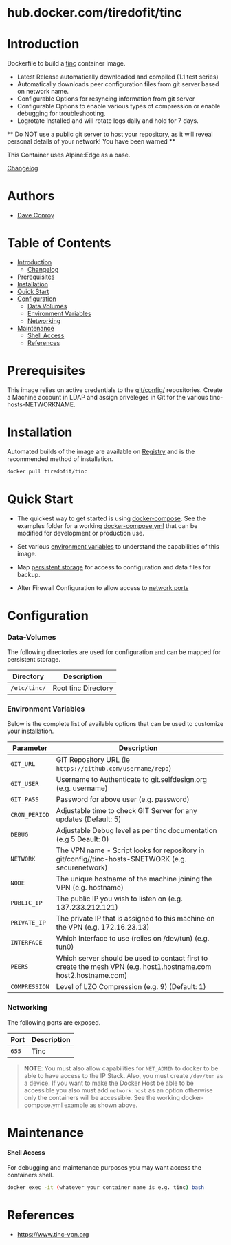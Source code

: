 # hub.docker.com/tiredofit/tinc

# Introduction

Dockerfile to build a [tinc](https://www.tinc.org/) container image.

* Latest Release automatically downloaded and compiled (1.1 test series)
* Automatically downloads peer configuration files from git server based on network name.
* Configurable Options for resyncing information from git server
* Configurable Options to enable various types of compression or enable debugging for troubleshooting.
* Logrotate Installed and will rotate logs daily and hold for 7 days.

** Do NOT use a public git server to host your repository, as it will reveal personal details of your network! You have been warned **

This Container uses Alpine:Edge as a base.

[Changelog](CHANGELOG.md)

# Authors

- [Dave Conroy](https://github.com/tiredofit)

# Table of Contents

- [Introduction](#introduction)
    - [Changelog](CHANGELOG.md)
- [Prerequisites](#prerequisites)
- [Installation](#installation)
- [Quick Start](#quick-start)
- [Configuration](#configuration)
    - [Data Volumes](#data-volumes)
    - [Environment Variables](#environmentvariables)   
    - [Networking](#networking)
- [Maintenance](#maintenance)
    - [Shell Access](#shell-access)
   - [References](#references)

# Prerequisites

This image relies on active credentials to the [git/config/](https://git/config/) repositories. 
Create a Machine account in LDAP and assign priveleges in Git for the various tinc-hosts-NETWORKNAME.


# Installation

Automated builds of the image are available on [Registry](https://tiredofit/tinc) and is the recommended method of installation.


```bash
docker pull tiredofit/tinc
```

# Quick Start

* The quickest way to get started is using [docker-compose](https://docs.docker.com/compose/). See the examples folder for a working [docker-compose.yml](examples/docker-compose.yml) that can be modified for development or production use.

* Set various [environment variables](#environment-variables) to understand the capabilities of this image.
* Map [persistent storage](#data-volumes) for access to configuration and data files for backup.
* Alter Firewall Configuration to allow access to [network ports](#networking)

# Configuration

### Data-Volumes

The following directories are used for configuration and can be mapped for persistent storage.

| Directory | Description |
|-----------|-------------|
| `/etc/tinc/` | Root tinc Directory |



### Environment Variables

Below is the complete list of available options that can be used to customize your installation.

| Parameter | Description |
|-----------|-------------|
| `GIT_URL` | GIT Repository URL (ie `https://github.com/username/repo`)
| `GIT_USER` | Username to Authenticate to git.selfdesign.org (e.g. username) |
| `GIT_PASS` | Password for above user (e.g. password) |
| `CRON_PERIOD` | Adjustable time to check GIT Server for any updates (Default: 5) |
| `DEBUG` | Adjustable Debug level as per tinc documentation (e.g 5 Deault: 0) |
| `NETWORK` | The VPN name - Script looks for repository in git/config//tinc-hosts-$NETWORK (e.g. securenetwork) |
| `NODE` | The unique hostname of the machine joining the VPN (e.g. hostname) |
| `PUBLIC_IP` | The public IP you wish to listen on (e.g. 137.233.212.121) |
| `PRIVATE_IP` | The private IP that is assigned to this machine on the VPN (e.g. 172.16.23.13) |
| `INTERFACE` | Which Interface to use (relies on /dev/tun) (e.g. tun0) |
| `PEERS` | Which server should be used to contact first to create the mesh VPN (e.g. host1.hostname.com host2.hostname.com) |
| `COMPRESSION` | Level of LZO Compression (e.g. 9) (Default: 1) |


### Networking

The following ports are exposed.

| Port      | Description |
|-----------|-------------|
| `655` | Tinc |

> **NOTE**: You must also allow capabilities for `NET_ADMIN` to docker to be able to have access to the IP Stack. Also, you must create `/dev/tun` as a device. If you want to make the Docker Host be able to be accessible you also must add `network:host` as an option otherwise only the containers will be accessible. See the working docker-compose.yml example as shown above.


# Maintenance
#### Shell Access

For debugging and maintenance purposes you may want access the containers shell. 

```bash
docker exec -it (whatever your container name is e.g. tinc) bash
```

# References

* https://www.tinc-vpn.org


